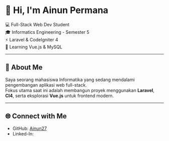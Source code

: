 # 👋 Hi, I'm Ainun Permana  

💻 Full-Stack Web Dev Student  
🎓 Informatics Engineering - Semester 5  
⚡ Laravel & CodeIgniter 4  
🌱 Learning Vue.js & MySQL  

---

## 📌 About Me  
Saya seorang mahasiswa Informatika yang sedang mendalami pengembangan aplikasi web full-stack.  
Fokus utama saat ini adalah membangun proyek menggunakan **Laravel**, **CI4**, serta eksplorasi **Vue.js** untuk frontend modern.  

---

## 🌐 Connect with Me  
- GitHub: [Ainun27](https://github.com/Ainun27)  
- Linked-In: 
